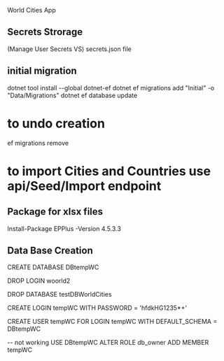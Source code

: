 World Cities App


## Secrets Strorage 
(Manage User Secrets VS)
secrets.json file

## initial migration 
dotnet tool install --global dotnet-ef
dotnet ef migrations add "Initial" -o "Data/Migrations"
dotnet ef database update
# to undo creation 
ef migrations remove

# to import Cities and Countries use api/Seed/Import endpoint 

## Package for xlsx files
Install-Package EPPlus -Version 4.5.3.3

## Data Base Creation 

CREATE DATABASE DBtempWC

DROP LOGIN woorld2

DROP DATABASE testDBWorldCities


CREATE LOGIN tempWC
WITH PASSWORD = 'hfdkHG1235*+'

CREATE USER tempWC FOR LOGIN tempWC
WITH DEFAULT_SCHEMA = DBtempWC

-- not working 
USE DBtempWC
ALTER ROLE db_owner ADD MEMBER tempWC